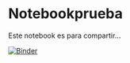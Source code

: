 # Notebookprueba
Este  notebook es para compartir...



[![Binder](https://mybinder.org/badge_logo.svg)](https://mybinder.org/v2/gh/rodneycorreasolano/Notebookprueba/master?filepath=Notebookmatplotlib02.ipynb)
